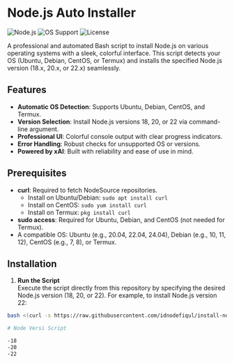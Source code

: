 # Node.js Auto Installer

![Node.js](https://img.shields.io/badge/Node.js-18%20%7C%2020%20%7C%2022-brightgreen)
![OS Support](https://img.shields.io/badge/OS-Ubuntu%20%7C%20Debian%20%7C%20CentOS%20%7C%20Termux-blue)
![License](https://img.shields.io/badge/License-MIT-yellow)

A professional and automated Bash script to install Node.js on various operating systems with a sleek, colorful interface. This script detects your OS (Ubuntu, Debian, CentOS, or Termux) and installs the specified Node.js version (18.x, 20.x, or 22.x) seamlessly.

## Features
- **Automatic OS Detection**: Supports Ubuntu, Debian, CentOS, and Termux.
- **Version Selection**: Install Node.js versions 18, 20, or 22 via command-line argument.
- **Professional UI**: Colorful console output with clear progress indicators.
- **Error Handling**: Robust checks for unsupported OS or versions.
- **Powered by xAI**: Built with reliability and ease of use in mind.

## Prerequisites
- **curl**: Required to fetch NodeSource repositories.
  - Install on Ubuntu/Debian: `sudo apt install curl`
  - Install on CentOS: `sudo yum install curl`
  - Install on Termux: `pkg install curl`
- **sudo access**: Required for Ubuntu, Debian, and CentOS (not needed for Termux).
- A compatible OS: Ubuntu (e.g., 20.04, 22.04, 24.04), Debian (e.g., 10, 11, 12), CentOS (e.g., 7, 8), or Termux.

## Installation
1. **Run the Script**  
   Execute the script directly from this repository by specifying the desired Node.js version (18, 20, or 22). For example, to install Node.js version 22:

```bash
bash <(curl -s https://raw.githubusercontent.com/idnodefiqul/install-nodejs/install.sh) 18 ```

# Node Versi Script 

-18
-20
-22
